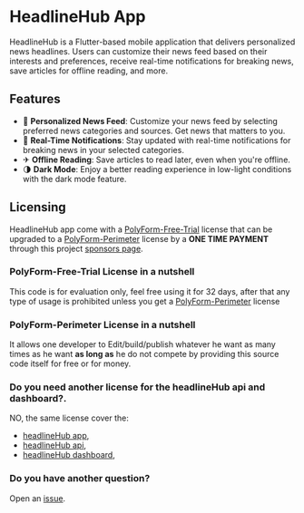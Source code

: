 # HeadlineHub App

HeadlineHub is a Flutter-based mobile application that delivers personalized news headlines. Users can customize their news feed based on their interests and preferences, receive real-time notifications for breaking news, save articles for offline reading, and more.

## Features

- 📰 **Personalized News Feed**: Customize your news feed by selecting preferred news categories and sources. Get news that matters to you.
- 🔔 **Real-Time Notifications**: Stay updated with real-time notifications for breaking news in your selected categories.
- ✈ **Offline Reading**: Save articles to read later, even when you're offline.
- 🌗 **Dark Mode**: Enjoy a better reading experience in low-light conditions with the dark mode feature.

## Licensing

HeadlineHub app come with a [PolyForm-Free-Trial](https://polyformproject.org/licenses/free-trial/1.0.0/) license that can be upgraded to a [PolyForm-Perimeter](https://polyformproject.org/licenses/perimeter/1.0.1/) license by a **ONE TIME PAYMENT** through this project [sponsors page](https://github.com/sponsors/headlinehub).

### PolyForm-Free-Trial License in a nutshell

This code is for evaluation only, feel free using it for 32 days, after that any type of usage is prohibited unless you get a [PolyForm-Perimeter](https://polyformproject.org/licenses/perimeter/1.0.1/) license

### PolyForm-Perimeter License in a nutshell

It allows one developer to Edit/build/publish whatever he want as many times as he want
**as long as** he do not compete by providing this source code itself for free or for money. 

### Do you need another license for the headlineHub api and dashboard?.

NO, the same license cover the:
- [headlineHub app](https://github.com/headlinehub/app), 
- [headlineHub api](https://github.com/headlinehub/api), 
- [headlineHub dashboard](https://github.com/headlinehub/dashboard),

### Do you have another question?

Open an [issue](https://github.com/headlinehub/app/issues).
